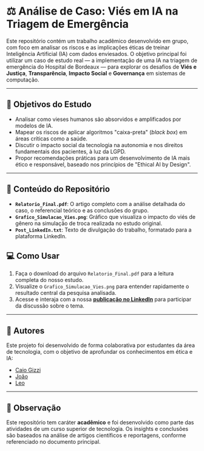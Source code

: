 # ⚖️ Análise de Caso: Viés em IA na Triagem de Emergência

Este repositório contém um trabalho acadêmico desenvolvido em grupo, com foco em analisar os riscos e as implicações éticas de treinar Inteligência Artificial (IA) com dados enviesados.
O objetivo principal foi utilizar um caso de estudo real — a implementação de uma IA na triagem de emergência do Hospital de Bordeaux — para explorar os desafios de **Viés e Justiça**, **Transparência**, **Impacto Social** e **Governança** em sistemas de computação.

---

## 🎯 Objetivos do Estudo

-   Analisar como vieses humanos são absorvidos e amplificados por modelos de IA.
-   Mapear os riscos de aplicar algoritmos "caixa-preta" (*black box*) em áreas críticas como a saúde.
-   Discutir o impacto social da tecnologia na autonomia e nos direitos fundamentais dos pacientes, à luz da LGPD.
-   Propor recomendações práticas para um desenvolvimento de IA mais ético e responsável, baseado nos princípios de "Ethical AI by Design".

---

## 📖 Conteúdo do Repositório

-   **`Relatorio_Final.pdf`**: O artigo completo com a análise detalhada do caso, o referencial teórico e as conclusões do grupo.
-   **`Grafico_Simulacao_Vies.png`**: Gráfico que visualiza o impacto do viés de gênero na simulação de troca realizada no estudo original.
-   **`Post_LinkedIn.txt`**: Texto de divulgação do trabalho, formatado para a plataforma LinkedIn.

## 💻 Como Usar

1.  Faça o download do arquivo `Relatorio_Final.pdf` para a leitura completa do nosso estudo.
2.  Visualize o `Grafico_Simulacao_Vies.png` para entender rapidamente o resultado central da pesquisa analisada.
3.  Acesse e interaja com a nossa **[publicação no LinkedIn](https://www.linkedin.com/feed/update/urn:li:share:7368751903909912577/ )** para participar da discussão sobre o tema.

---

## 👥 Autores

Este projeto foi desenvolvido de forma colaborativa por estudantes da área de tecnologia, com o objetivo de aprofundar os conhecimentos em ética e IA:

- [Caio Gizzi](https://github.com/CaioGizzi)  
- [João](https://github.com/devjoaovieira)  
- [Leo](https://github.com/leosilvas-collab) 

---

## 📌 Observação

Este repositório tem caráter **acadêmico** e foi desenvolvido como parte das atividades de um curso superior de tecnologia. Os insights e conclusões são baseados na análise de artigos científicos e reportagens, conforme referenciado no documento principal.
